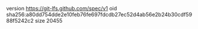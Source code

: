 version https://git-lfs.github.com/spec/v1
oid sha256:a80dd754dde2e10feb76fe697fdcdb27ec52d4ab56e2b24b30cdf5988f5242c2
size 20455
